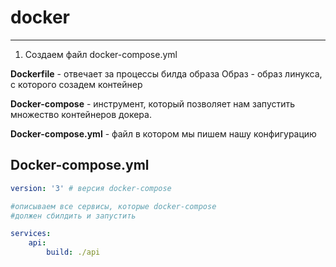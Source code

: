 # docker
***
1) Создаем файл docker-compose.yml

**Dockerfile** - отвечает за процессы билда образа
Образ - образ линукса, с которого созадем контейнер

**Docker-compose** - инструмент, который позволяет
нам запустить множество контейнеров докера.

**Docker-compose.yml** - файл в котором мы 
пишем нашу конфигурацию

## Docker-compose.yml

```docker-compose.yml
version: '3' # версия docker-compose

#описываем все сервисы, которые docker-compose
#должен сбилдить и запустить 

services: 
    api: 
        build: ./api 
```